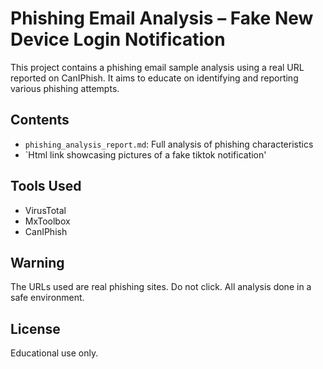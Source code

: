 # Phishing Email Analysis – Fake New Device Login Notification

This project contains a phishing email sample analysis using a real URL reported on CanIPhish. It aims to educate on identifying and reporting various phishing attempts.

## Contents
- `phishing_analysis_report.md`: Full analysis of phishing characteristics
- `Html link showcasing pictures of a fake tiktok notification'
  
## Tools Used
- VirusTotal
- MxToolbox
- CanIPhish

## Warning
The URLs used are real phishing sites. Do not click. All analysis done in a safe environment.

## License
Educational use only.
